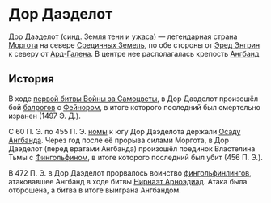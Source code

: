 # Дор Даэделот

Дор Даэделот (синд. Земля тени и ужаса) — легендарная страна
[Моргота](Личности/Моргот.md) на севере
[Срединных Земель](Срединные%20Земли.md), по обе стороны от
[Эред Энгрин](Железные%20Горы.md) к северу от [Ард-Галена](Ард-Гален.md). В
центре нее располагалась крепость [Ангбанд](Ангбанд.md)

## История

В ходе [первой битвы Войны за Самоцветы](Войны/Первая%20Война.md), в Дор
Даэделот произошёл бой [балрогов](Народы/балроги.md) с
[Фейнором](Личности/Фейнор.md), в итоге которого последний был смертельно
изранен (1497 Э. Д.).

С 60 П. Э. по 455 П. Э. [номы](Народы/номы.md) к югу Дор Даэделота держали
[Осаду Ангбанда](Войны/Третья%20Война.md). Через год после её прорыва силами
Моргота, в Дор Даэделот (перед вратами Ангбанда) произошёл поединок Властелина
Тьмы с [Фингольфином](Личности/Фингольфин.md), в итоге которого последний был
убит (456 П. Э.).

В 472 П. Э. в Дор Даэделот прорвалось воинство
[фингольфинлингов](Народы/фингольфинлинги.md), атаковавшее Ангбанд в ходе битвы
[Нирнаэт Арноэдиад](Войны/Пятая%20Война.md). Атака была отброшена, а битва в
итоге выиграна Ангбандом.
